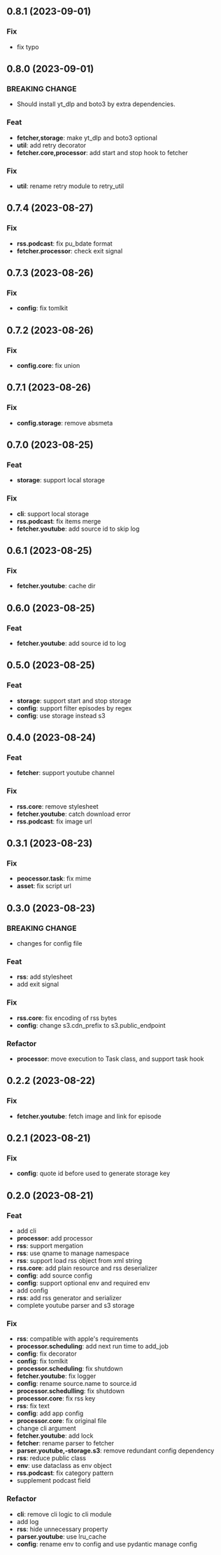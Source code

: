 ## 0.8.1 (2023-09-01)

### Fix

- fix typo

## 0.8.0 (2023-09-01)

### BREAKING CHANGE

- Should install yt_dlp and boto3 by extra dependencies.

### Feat

- **fetcher,storage**: make yt_dlp and boto3 optional
- **util**: add retry decorator
- **fetcher.core,processor**: add start and stop hook to fetcher

### Fix

- **util**: rename retry module to retry_util

## 0.7.4 (2023-08-27)

### Fix

- **rss.podcast**: fix pu_bdate format
- **fetcher.processor**: check exit signal

## 0.7.3 (2023-08-26)

### Fix

- **config**: fix tomlkit

## 0.7.2 (2023-08-26)

### Fix

- **config.core**: fix union

## 0.7.1 (2023-08-26)

### Fix

- **config.storage**: remove absmeta

## 0.7.0 (2023-08-25)

### Feat

- **storage**: support local storage

### Fix

- **cli**: support local storage
- **rss.podcast**: fix items merge
- **fetcher.youtube**: add source id to skip log

## 0.6.1 (2023-08-25)

### Fix

- **fetcher.youtube**: cache dir

## 0.6.0 (2023-08-25)

### Feat

- **fetcher.youtube**: add source id to log

## 0.5.0 (2023-08-25)

### Feat

- **storage**: support start and stop storage
- **config**: support filter episodes by regex
- **config**: use storage instead s3

## 0.4.0 (2023-08-24)

### Feat

- **fetcher**: support youtube channel

### Fix

- **rss.core**: remove stylesheet
- **fetcher.youtube**: catch download error
- **rss.podcast**: fix image url

## 0.3.1 (2023-08-23)

### Fix

- **peocessor.task**: fix mime
- **asset**: fix script url

## 0.3.0 (2023-08-23)

### BREAKING CHANGE

- changes for config file

### Feat

- **rss**: add stylesheet
- add exit signal

### Fix

- **rss.core**: fix encoding of rss bytes
- **config**: change s3.cdn_prefix to s3.public_endpoint

### Refactor

- **processor**: move execution to Task class, and support task hook

## 0.2.2 (2023-08-22)

### Fix

- **fetcher.youtube**: fetch image and link for episode

## 0.2.1 (2023-08-21)

### Fix

- **config**: quote id before used to generate storage key

## 0.2.0 (2023-08-21)

### Feat

- add cli
- **processor**: add processor
- **rss**: support mergation
- **rss**: use qname to manage namespace
- **rss**: support load rss object from xml string
- **rss.core**: add plain resource and rss deserializer
- **config**: add source config
- **config**: support optional env and required env
- add config
- **rss**: add rss generator and serializer
- complete youtube parser and s3 storage

### Fix

- **rss**: compatible with apple's requirements
- **processor.scheduling**: add next run time to add_job
- **config**: fix decorator
- **config**: fix tomlkit
- **processor.scheduling**: fix shutdown
- **fetcher.youtube**: fix logger
- **config**: rename source.name to source.id
- **processor.schedulling**: fix shutdown
- **processor.core**: fix rss key
- **rss**: fix text
- **config**: add app config
- **processor.core**: fix original file
- change cli argument
- **fetcher.youtube**: add lock
- **fetcher**: rename parser to fetcher
- **parser.youtube,-storage.s3**: remove redundant config dependency
- **rss**: reduce public class
- **env**: use dataclass as env object
- **rss.podcast**: fix category pattern
- supplement podcast field

### Refactor

- **cli**: remove cli logic to cli module
- add log
- **rss**: hide unnecessary property
- **parser.youtube**: use lru_cache
- **config**: rename env to config and use pydantic manage config
